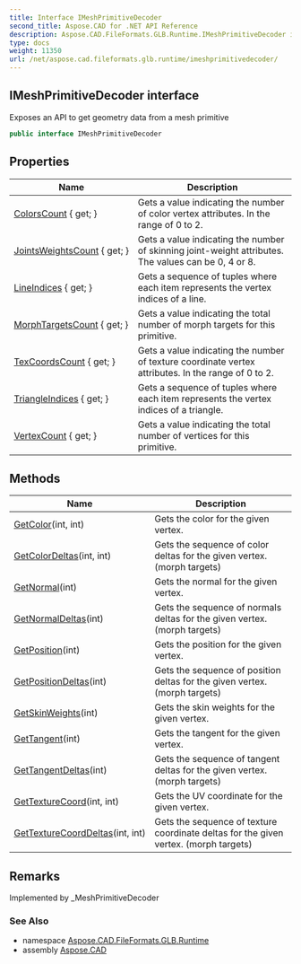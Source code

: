 ```yaml
---
title: Interface IMeshPrimitiveDecoder
second_title: Aspose.CAD for .NET API Reference
description: Aspose.CAD.FileFormats.GLB.Runtime.IMeshPrimitiveDecoder interface. Exposes an API to get geometry data from a mesh primitive
type: docs
weight: 11350
url: /net/aspose.cad.fileformats.glb.runtime/imeshprimitivedecoder/
---
```

## IMeshPrimitiveDecoder interface

Exposes an API to get geometry data from a mesh primitive

```csharp
public interface IMeshPrimitiveDecoder
```

## Properties

| Name | Description |
| --- | --- |
| [ColorsCount](../../aspose.cad.fileformats.glb.runtime/imeshprimitivedecoder/colorscount/) { get; } | Gets a value indicating the number of color vertex attributes. In the range of 0 to 2. |
| [JointsWeightsCount](../../aspose.cad.fileformats.glb.runtime/imeshprimitivedecoder/jointsweightscount/) { get; } | Gets a value indicating the number of skinning joint-weight attributes. The values can be 0, 4 or 8. |
| [LineIndices](../../aspose.cad.fileformats.glb.runtime/imeshprimitivedecoder/lineindices/) { get; } | Gets a sequence of tuples where each item represents the vertex indices of a line. |
| [MorphTargetsCount](../../aspose.cad.fileformats.glb.runtime/imeshprimitivedecoder/morphtargetscount/) { get; } | Gets a value indicating the total number of morph targets for this primitive. |
| [TexCoordsCount](../../aspose.cad.fileformats.glb.runtime/imeshprimitivedecoder/texcoordscount/) { get; } | Gets a value indicating the number of texture coordinate vertex attributes. In the range of 0 to 2. |
| [TriangleIndices](../../aspose.cad.fileformats.glb.runtime/imeshprimitivedecoder/triangleindices/) { get; } | Gets a sequence of tuples where each item represents the vertex indices of a triangle. |
| [VertexCount](../../aspose.cad.fileformats.glb.runtime/imeshprimitivedecoder/vertexcount/) { get; } | Gets a value indicating the total number of vertices for this primitive. |

## Methods

| Name | Description |
| --- | --- |
| [GetColor](../../aspose.cad.fileformats.glb.runtime/imeshprimitivedecoder/getcolor/)(int, int) | Gets the color for the given vertex. |
| [GetColorDeltas](../../aspose.cad.fileformats.glb.runtime/imeshprimitivedecoder/getcolordeltas/)(int, int) | Gets the sequence of color deltas for the given vertex. (morph targets) |
| [GetNormal](../../aspose.cad.fileformats.glb.runtime/imeshprimitivedecoder/getnormal/)(int) | Gets the normal for the given vertex. |
| [GetNormalDeltas](../../aspose.cad.fileformats.glb.runtime/imeshprimitivedecoder/getnormaldeltas/)(int) | Gets the sequence of normals deltas for the given vertex. (morph targets) |
| [GetPosition](../../aspose.cad.fileformats.glb.runtime/imeshprimitivedecoder/getposition/)(int) | Gets the position for the given vertex. |
| [GetPositionDeltas](../../aspose.cad.fileformats.glb.runtime/imeshprimitivedecoder/getpositiondeltas/)(int) | Gets the sequence of position deltas for the given vertex. (morph targets) |
| [GetSkinWeights](../../aspose.cad.fileformats.glb.runtime/imeshprimitivedecoder/getskinweights/)(int) | Gets the skin weights for the given vertex. |
| [GetTangent](../../aspose.cad.fileformats.glb.runtime/imeshprimitivedecoder/gettangent/)(int) | Gets the tangent for the given vertex. |
| [GetTangentDeltas](../../aspose.cad.fileformats.glb.runtime/imeshprimitivedecoder/gettangentdeltas/)(int) | Gets the sequence of tangent deltas for the given vertex. (morph targets) |
| [GetTextureCoord](../../aspose.cad.fileformats.glb.runtime/imeshprimitivedecoder/gettexturecoord/)(int, int) | Gets the UV coordinate for the given vertex. |
| [GetTextureCoordDeltas](../../aspose.cad.fileformats.glb.runtime/imeshprimitivedecoder/gettexturecoorddeltas/)(int, int) | Gets the sequence of texture coordinate deltas for the given vertex. (morph targets) |

## Remarks

Implemented by _MeshPrimitiveDecoder

### See Also

* namespace [Aspose.CAD.FileFormats.GLB.Runtime](../../aspose.cad.fileformats.glb.runtime/)
* assembly [Aspose.CAD](../../)


